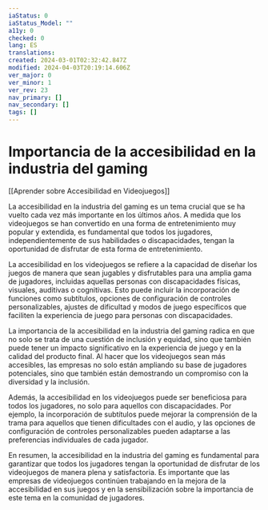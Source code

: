 ```yaml
---
iaStatus: 0
iaStatus_Model: ""
a11y: 0
checked: 0
lang: ES
translations: 
created: 2024-03-01T02:32:42.847Z
modified: 2024-04-03T20:19:14.606Z
ver_major: 0
ver_minor: 1
ver_rev: 23
nav_primary: []
nav_secondary: []
tags: []
---
```

# Importancia de la accesibilidad en la industria del gaming

[[Aprender sobre Accesibilidad en Videojuegos]]

La accesibilidad en la industria del gaming es un tema crucial que se ha vuelto cada vez más importante en los últimos años. A medida que los videojuegos se han convertido en una forma de entretenimiento muy popular y extendida, es fundamental que todos los jugadores, independientemente de sus habilidades o discapacidades, tengan la oportunidad de disfrutar de esta forma de entretenimiento.

La accesibilidad en los videojuegos se refiere a la capacidad de diseñar los juegos de manera que sean jugables y disfrutables para una amplia gama de jugadores, incluidas aquellas personas con discapacidades físicas, visuales, auditivas o cognitivas. Esto puede incluir la incorporación de funciones como subtítulos, opciones de configuración de controles personalizables, ajustes de dificultad y modos de juego específicos que faciliten la experiencia de juego para personas con discapacidades.

La importancia de la accesibilidad en la industria del gaming radica en que no solo se trata de una cuestión de inclusión y equidad, sino que también puede tener un impacto significativo en la experiencia de juego y en la calidad del producto final. Al hacer que los videojuegos sean más accesibles, las empresas no solo están ampliando su base de jugadores potenciales, sino que también están demostrando un compromiso con la diversidad y la inclusión.

Además, la accesibilidad en los videojuegos puede ser beneficiosa para todos los jugadores, no solo para aquellos con discapacidades. Por ejemplo, la incorporación de subtítulos puede mejorar la comprensión de la trama para aquellos que tienen dificultades con el audio, y las opciones de configuración de controles personalizables pueden adaptarse a las preferencias individuales de cada jugador.

En resumen, la accesibilidad en la industria del gaming es fundamental para garantizar que todos los jugadores tengan la oportunidad de disfrutar de los videojuegos de manera plena y satisfactoria. Es importante que las empresas de videojuegos continúen trabajando en la mejora de la accesibilidad en sus juegos y en la sensibilización sobre la importancia de este tema en la comunidad de jugadores.
